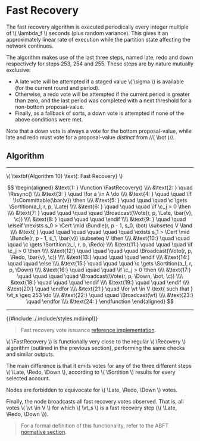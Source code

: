 $$
\newcommand \Recovery {\mathrm{Recovery}}
\newcommand \FastRecovery {\mathrm{FastRecovery}}
\newcommand \Resync {\mathrm{Resync}}
\newcommand \Sortition {\mathrm{Sortition}}
\newcommand \Broadcast {\mathrm{Broadcast}}
\newcommand \IsCommittable {\mathrm{IsCommittable}}
\newcommand \Vote {\mathrm{Vote}}
\newcommand \Bundle {\mathrm{Bundle}}
\newcommand \Late {\mathit{late}}
\newcommand \Redo {\mathit{redo}}
\newcommand \Down {\mathit{down}}
\newcommand \Cert {\mathit{cert}}
\newcommand \function {\textbf{function }}
\newcommand \endfunction {\textbf{end function}}
\newcommand \if {\textbf{if }}
\newcommand \elseif {\textbf{else if }}
\newcommand \then {\textbf{ then}}
\newcommand \else {\textbf{else}}
\newcommand \endif {\textbf{end if}}
\newcommand \for {\textbf{for }}
\newcommand \do {\textbf{ do}}
\newcommand \endfor {\textbf{end for}}
\newcommand \vt {\mathit{vote}}
\newcommand \c {\mathit{credentials}}
$$

# Fast Recovery

The fast recovery algorithm is executed periodically every integer multiple of \\( \lambda_f \\)
seconds (plus random variance). This gives it an approximately linear rate of execution while the partition state affecting the network continues.

The algorithm makes use of the last three steps, named late, redo and down respectively for steps 253, 254 and 255.
These steps are by nature mutually exclusive:
- A late vote will be attempted if a staged value \\( \sigma \\) is available (for the current round and period).
- Otherwise, a redo vote will be attempted if the current period is greater than zero, and the last period was completed with a next threshold for a non-bottom proposal-value.
- Finally, as a fallback of sorts, a down vote is attempted if none of the above conditions were met.

Note that a down vote is always a vote for the bottom proposal-value, while late and redo must vote for a proposal-value _distinct_ from //( \bot )//.

## Algorithm

---

\\( \textbf{Algorithm 10} \text{: Fast Recovery} \\)

$$
\begin{aligned}
&\text{1: } \function \FastRecovery() \\\\
&\text{2: } \quad \Resync() \\\\
&\text{3: } \quad \for a \in A \do \\\\
&\text{4: } \quad \quad \if \IsCommittable(\bar{v}) \then \\\\
&\text{5: } \quad \quad \quad \c \gets \Sortition(a_I, r, p, \Late) \\\\
&\text{6: } \quad \quad \quad \if \c_j > 0 \then \\\\
&\text{7: } \quad \quad \quad \quad \Broadcast(\Vote(r, p, \Late, \bar{v}, \c)) \\\\
&\text{8: } \quad \quad \quad \endif \\\\
&\text{9: } \quad \quad \elseif \nexists s_0 > \Cert \mid \Bundle(r, p - 1, s_0, \bot) \subseteq V \land \\\\
&\text{   } \quad \quad \quad \quad \quad \quad \exists s_1 > \Cert \mid \Bundle(r, p - 1, s_1, \bar{v}) \subseteq V \then \\\\
&\text{10:} \quad \quad \quad \c \gets \Sortition(a_I, r, p, \Redo) \\\\
&\text{11:} \quad \quad \quad \if \c_j > 0 \then \\\\
&\text{12:} \quad \quad \quad \quad \Broadcast(\Vote(r, p, \Redo, \bar{v}, \c)) \\\\
&\text{13:} \quad \quad \quad \endif \\\\
&\text{14:} \quad \quad \else \\\\
&\text{15:} \quad \quad \quad \c \gets \Sortition(a_I, r, p, \Down) \\\\
&\text{16:} \quad \quad \quad \if \c_j > 0 \then \\\\
&\text{17:} \quad \quad \quad \quad \Broadcast(\Vote(r, p, \Down, \bot, \c)) \\\\
&\text{18:} \quad \quad \quad \endif \\\\
&\text{19:} \quad \quad \endif \\\\
&\text{20:} \quad \endfor \\\\
&\text{21:} \quad \for \vt \in V \text{ such that } \vt_s \geq 253 \do \\\\
&\text{22:} \quad \quad \Broadcast(\vt) \\\\
&\text{23:} \quad \endfor \\\\
&\text{24: } \endfunction
\end{aligned}
$$

---

{{#include ./.include/styles.md:impl}}
> Fast recovery vote issuance [reference implementation](https://github.com/algorand/go-algorand/blob/d52e3dd8b31a17dfebac3d9158a76e8e62617462/agreement/player.go#L244).

\\( \FastRecovery \\) is functionally very close to the regular \\( \Recovery \\)
algorithm (outlined in the previous section), performing the same checks and similar outputs.

The main difference is that it emits votes for any of the three different steps
\\( \Late, \Redo, \Down \\), according to \\( \Sortition \\) results for every
selected account.

Nodes are forbidden to equivocate for \\( \Late, \Redo, \Down \\) votes.

Finally, the node broadcasts all fast recovery votes observed. That is, all votes
\\( \vt \in V \\) for which \\( \vt_s \\) is a fast recovery step (\\( \Late, \Redo, \Down \\)).

> For a formal definition of this functionality, refer to the ABFT [normative section](./abft.md#fast-recovery).